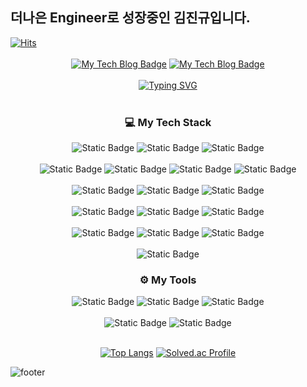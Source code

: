 <div>
  <h2>더나은 Engineer로 성장중인 김진규입니다.</h2>
  <a href="https://hits.seeyoufarm.com"><img src="https://hits.seeyoufarm.com/api/count/incr/badge.svg?url=https%3A%2F%2Fgithub.com%2Fgjbae1212%2Fkim-jingyu&amp;count_bg=%23555555&amp;title_bg=%23555555&amp;icon=bugatti.svg&amp;icon_color=%23E7E7E7&amp;title=visitors&amp;edge_flat=false" alt="Hits"></a> 
</div>
<br>

<div align="center">
  <div>
    <a href="https://kimjingyu.tistory.com/"><img src="http://img.shields.io/badge/-JinGyu&#39;s%20Tech%20blog-purple?style=flat-square&amp;logo=tistory&amp;link=https://kimjingyu.tistory.com/" alt="My Tech Blog Badge"></a>
    <a href="https://www.notion.so/9ae450f4fb834b88add704258efac507?pvs=4"><img src="http://img.shields.io/badge/-진규의%20개발%20일기장-black?style=flat-square&amp;logo=notion&amp;link=https://www.notion.so/9ae450f4fb834b88add704258efac507?pvs=4" alt="My Tech Blog Badge"></a>
  </div>
  <br>
  <a href="https://git.io/typing-svg"><img src="https://readme-typing-svg.demolab.com?font=Hi+Melody&size=30&pause=1000&color=F7EE67&random=false&width=435&lines=%EC%98%A4%EB%8A%98+%EC%98%A4%EB%A5%98%EC%97%86%EC%9D%B4+%EA%B8%B0%EB%8A%A5%EC%9D%B4+%EC%9E%98+%EB%8F%99%EC%9E%91%ED%95%98%EA%B3%A0%2C;%EB%82%B4%EC%9D%BC%EC%9D%80+%ED%81%B0+%EB%85%B8%EB%A0%A5%EC%97%86%EC%9D%B4+%EC%9E%98+%EC%9D%BD%EC%96%B4%EC%A7%80%EB%A9%B0%2C;%EA%B8%B0%EB%8A%A5+%EC%88%98%EC%A0%95%EA%B3%BC+%EC%B6%94%EA%B0%80%EB%8A%94+%EC%89%AC%EC%9A%B4+%EC%BD%94%EB%93%9C%EB%A5%BC+%EB%A7%8C%EB%93%A4%EC%9E%90." alt="Typing SVG" /></a>
</div>

<br>

<h3 align="center">💻 My Tech Stack</h2>
<div align="center">
  <img alt="Static Badge" src="https://img.shields.io/badge/spring-%236DB33F.svg?style=for-the-badge&logo=spring&logoColor=white">
  <img alt="Static Badge" src="https://img.shields.io/badge/spring_boot-%236DB33F.svg?style=for-the-badge&logo=Spring%20Boot&logoColor=white">
  <img alt="Static Badge" src="https://img.shields.io/badge/spring_data_jpa-%236DB33F.svg?style=for-the-badge">
</div>
<br>
<div align="center">
  <img alt="Static Badge" src="https://img.shields.io/badge/mysql-%234479A1?style=for-the-badge&logo=MySQl&logoColor=white">
  <img alt="Static Badge" src="https://img.shields.io/badge/mongodb-%2347A248?style=for-the-badge&logo=MongoDB&logoColor=white">
  <img alt="Static Badge" src="https://img.shields.io/badge/jpa-%23003459?style=for-the-badge">
  <img alt="Static Badge" src="https://img.shields.io/badge/query_dsl-%23036CB5?style=for-the-badge">
</div>
<br>
<div align="center">
  <img alt="Static Badge" src="https://img.shields.io/badge/centos-%23262577?style=for-the-badge&logo=centos&logoColor=white">
  <img alt="Static Badge" src="https://img.shields.io/badge/ubuntu-%23E95420?style=for-the-badge&logo=ubuntu&logoColor=white">
  <img alt="Static Badge" src="https://img.shields.io/badge/apache-%23D22128?style=for-the-badge&logo=Apache&logoColor=white">
</div>
<br>
<div align="center">
  <img alt="Static Badge" src="https://img.shields.io/badge/AWS_EC2-%23FF9900?style=for-the-badge&logo=Amazon%20EC2&logoColor=white">
  <img alt="Static Badge" src="https://img.shields.io/badge/AWS_RDS-%23527FFF?style=for-the-badge&logo=Amazon%20RDS&logoColor=white">
  <img alt="Static Badge" src="https://img.shields.io/badge/AWS_S3-%23569A31?style=for-the-badge&logo=Amazon%20S3&logoColor=white">
</div>
<br>
<div align="center">
  <img alt="Static Badge" src="https://img.shields.io/badge/git-%23F05032?style=for-the-badge&logo=git&logoColor=white">
  <img alt="Static Badge" src="https://img.shields.io/badge/Github-%23181717?style=for-the-badge&logo=Github&logoColor=white">
  <img alt="Static Badge" src="https://img.shields.io/badge/github_actions-%232088FF?style=for-the-badge&logo=githubactions&logoColor=white">
</div>
<br>
<div align="center">
  <img alt="Static Badge" src="https://img.shields.io/badge/spring_docs-%236DB33F.svg?style=for-the-badge">
</div>

<h3 align="center">⚙️ My Tools</h2>
<div align="center">
  <img alt="Static Badge" src="https://img.shields.io/badge/intellij_idea-%23000000?style=for-the-badge&logo=intellijidea&logoColor=white">
  <img alt="Static Badge" src="https://img.shields.io/badge/vim-%23019733?style=for-the-badge&logo=vim&logoColor=white">
  <img alt="Static Badge" src="https://img.shields.io/badge/vs_code-%23007ACC?style=for-the-badge&logo=visualstudiocode&logoColor=white">
</div>

<br>
<div align="center">
  <img alt="Static Badge" src="https://img.shields.io/badge/kali_linux-%23557C94?style=for-the-badge&logo=kalilinux&logoColor=white">
  <img alt="Static Badge" src="https://img.shields.io/badge/burp_suite-%23FF6633?style=for-the-badge&logo=burpsuite&logoColor=white">
</div>

<br>

<div align="center">
  <p><a href="https://github.com/anuraghazra/github-readme-stats"><img src="https://github-readme-stats.vercel.app/api/top-langs/?username=kim-jingyu&amp;layout=compact" alt="Top Langs"></a>
  <a href="https://solved.ac/swc05161/"><img src="http://mazassumnida.wtf/api/v2/generate_badge?boj=swc05161" alt="Solved.ac Profile"></a></p>
</div>

<p><img src="https://capsule-render.vercel.app/api?type=waving&amp;color=timeGradient&amp;height=150&amp;section=footer" alt="footer"></p>
<!--
**kim-jingyu/kim-jingyu** is a ✨ _special_ ✨ repository because its `README.md` (this file) appears on your GitHub profile.

Here are some ideas to get you started:

- 🔭 I’m currently working on ...
- 🌱 I’m currently learning ...
- 👯 I’m looking to collaborate on ...
- 🤔 I’m looking for help with ...
- 💬 Ask me about ...
- 📫 How to reach me: ...
- 😄 Pronouns: ...
- ⚡ Fun fact: ...
-->
